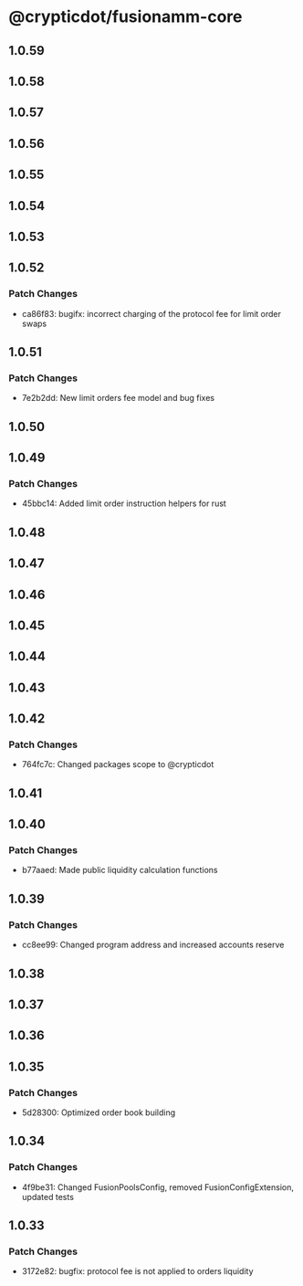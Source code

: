 # @crypticdot/fusionamm-core

## 1.0.59

## 1.0.58

## 1.0.57

## 1.0.56

## 1.0.55

## 1.0.54

## 1.0.53

## 1.0.52

### Patch Changes

- ca86f83: bugifx: incorrect charging of the protocol fee for limit order swaps

## 1.0.51

### Patch Changes

- 7e2b2dd: New limit orders fee model and bug fixes

## 1.0.50

## 1.0.49

### Patch Changes

- 45bbc14: Added limit order instruction helpers for rust

## 1.0.48

## 1.0.47

## 1.0.46

## 1.0.45

## 1.0.44

## 1.0.43

## 1.0.42

### Patch Changes

- 764fc7c: Changed packages scope to @crypticdot

## 1.0.41

## 1.0.40

### Patch Changes

- b77aaed: Made public liquidity calculation functions

## 1.0.39

### Patch Changes

- cc8ee99: Changed program address and increased accounts reserve

## 1.0.38

## 1.0.37

## 1.0.36

## 1.0.35

### Patch Changes

- 5d28300: Optimized order book building

## 1.0.34

### Patch Changes

- 4f9be31: Changed FusionPoolsConfig, removed FusionConfigExtension, updated tests

## 1.0.33

### Patch Changes

- 3172e82: bugfix: protocol fee is not applied to orders liquidity
